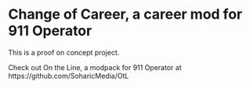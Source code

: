 # Change of Career, a career mod for 911 Operator
<p>This is a proof on concept project.</p>
<p>Check out On the Line, a modpack for 911 Operator at https://github.com/SoharicMedia/OtL</p>
